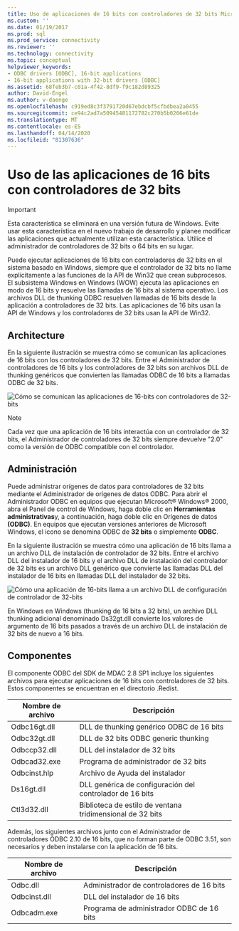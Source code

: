 ```yaml
---
title: Uso de aplicaciones de 16 bits con controladores de 32 bits Microsoft Docs
ms.custom: ''
ms.date: 01/19/2017
ms.prod: sql
ms.prod_service: connectivity
ms.reviewer: ''
ms.technology: connectivity
ms.topic: conceptual
helpviewer_keywords:
- ODBC drivers [ODBC], 16-bit applications
- 16-bit applications with 32-bit drivers [ODBC]
ms.assetid: 68feb3b7-c01a-4f42-8df9-f9c182d89325
author: David-Engel
ms.author: v-daenge
ms.openlocfilehash: c919ed8c3f3791720d67ebdcbf5cfbdbea2a0455
ms.sourcegitcommit: ce94c2ad7a50945481172782c270b5b0206e61de
ms.translationtype: MT
ms.contentlocale: es-ES
ms.lasthandoff: 04/14/2020
ms.locfileid: "81307636"
---
```

# <a name="using-16-bit-applications-with-32-bit-drivers"></a>Uso de las aplicaciones de 16 bits con controladores de 32 bits
> [!IMPORTANT]  
>  Esta característica se eliminará en una versión futura de Windows. Evite usar esta característica en el nuevo trabajo de desarrollo y planee modificar las aplicaciones que actualmente utilizan esta característica. Utilice el administrador de controladores de 32 bits o 64 bits en su lugar.  
  
 Puede ejecutar aplicaciones de 16 bits con controladores de 32 bits en el sistema basado en Windows, siempre que el controlador de 32 bits no llame explícitamente a las funciones de la API de Win32 que crean subprocesos. El subsistema Windows en Windows (WOW) ejecuta las aplicaciones en modo de 16 bits y resuelve las llamadas de 16 bits al sistema operativo. Los archivos DLL de thunking ODBC resuelven llamadas de 16 bits desde la aplicación a controladores de 32 bits. Las aplicaciones de 16 bits usan la API de Windows y los controladores de 32 bits usan la API de Win32.  
  
## <a name="architecture"></a>Architecture  
 En la siguiente ilustración se muestra cómo se comunican las aplicaciones de 16 bits con los controladores de 32 bits. Entre el Administrador de controladores de 16 bits y los controladores de 32 bits son archivos DLL de thunking genéricos que convierten las llamadas ODBC de 16 bits a llamadas ODBC de 32 bits.  
  
 ![Cómo se comunican las aplicaciones de 16&#45;bits con controladores de 32&#45;bits](../../odbc/microsoft/media/sdka2.gif "sdka2")  
  
> [!NOTE]  
>  Cada vez que una aplicación de 16 bits interactúa con un controlador de 32 bits, el Administrador de controladores de 32 bits siempre devuelve "2.0" como la versión de ODBC compatible con el controlador.  
  
## <a name="administration"></a>Administración  
 Puede administrar orígenes de datos para controladores de 32 bits mediante el Administrador de orígenes de datos ODBC. Para abrir el Administrador ODBC en equipos que ejecutan Microsoft® Windows® 2000, abra el Panel de control de Windows, haga doble clic en **Herramientas administrativas**y, a continuación, haga doble clic en Orígenes de datos **(ODBC)**. En equipos que ejecutan versiones anteriores de Microsoft Windows, el icono se denomina ODBC de **32 bits** o simplemente **ODBC**.  
  
 En la siguiente ilustración se muestra cómo una aplicación de 16 bits llama a un archivo DLL de instalación de controlador de 32 bits. Entre el archivo DLL del instalador de 16 bits y el archivo DLL de instalación del controlador de 32 bits es un archivo DLL genérico que convierte las llamadas DLL del instalador de 16 bits en llamadas DLL del instalador de 32 bits.  
  
 ![Cómo una aplicación de 16&#45;bits llama a un archivo DLL de configuración de controlador de 32&#45;bits](../../odbc/microsoft/media/sdka3.gif "sdka3")  
  
 En Windows en Windows (thunking de 16 bits a 32 bits), un archivo DLL thunking adicional denominado Ds32gt.dll convierte los valores de argumento de 16 bits pasados a través de un archivo DLL de instalación de 32 bits de nuevo a 16 bits.  
  
## <a name="components"></a>Componentes  
 El componente ODBC del SDK de MDAC 2.8 SP1 incluye los siguientes archivos para ejecutar aplicaciones de 16 bits con controladores de 32 bits. Estos componentes se encuentran en el directorio .Redist.  
  
|Nombre de archivo|Descripción|  
|---------------|-----------------|  
|Odbc16gt.dll|DLL de thunking genérico ODBC de 16 bits|  
|Odbc32gt.dll|DLL de 32 bits ODBC generic thunking|  
|Odbccp32.dll|DLL del instalador de 32 bits|  
|Odbcad32.exe|Programa de administrador de 32 bits|  
|Odbcinst.hlp|Archivo de Ayuda del instalador|  
|Ds16gt.dll|DLL genérica de configuración del controlador de 16 bits|  
|Ctl3d32.dll|Biblioteca de estilo de ventana tridimensional de 32 bits|  
  
 Además, los siguientes archivos junto con el Administrador de controladores ODBC 2.10 de 16 bits, que no forman parte de ODBC 3.51, son necesarios y deben instalarse con la aplicación de 16 bits.  
  
|Nombre de archivo|Descripción|  
|---------------|-----------------|  
|Odbc.dll|Administrador de controladores de 16 bits|  
|Odbcinst.dll|DLL del instalador de 16 bits|  
|Odbcadm.exe|Programa de administrador ODBC de 16 bits|
